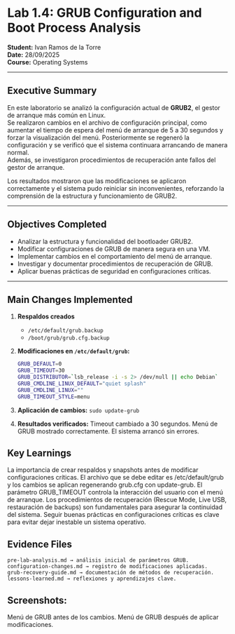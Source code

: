 # Lab 1.4: GRUB Configuration and Boot Process Analysis

**Student:** Ivan Ramos de la Torre  
**Date:** 28/09/2025  
**Course:** Operating Systems  

---

## Executive Summary
En este laboratorio se analizó la configuración actual de **GRUB2**, el gestor de arranque más común en Linux.  
Se realizaron cambios en el archivo de configuración principal, como aumentar el tiempo de espera del menú de arranque de 5 a 30 segundos y forzar la visualización del menú. Posteriormente se regeneró la configuración y se verificó que el sistema continuara arrancando de manera normal.  
Además, se investigaron procedimientos de recuperación ante fallos del gestor de arranque.  

Los resultados mostraron que las modificaciones se aplicaron correctamente y el sistema pudo reiniciar sin inconvenientes, reforzando la comprensión de la estructura y funcionamiento de GRUB2.  

---

## Objectives Completed
- Analizar la estructura y funcionalidad del bootloader GRUB2.  
- Modificar configuraciones de GRUB de manera segura en una VM.  
- Implementar cambios en el comportamiento del menú de arranque.  
- Investigar y documentar procedimientos de recuperación de GRUB.  
- Aplicar buenas prácticas de seguridad en configuraciones críticas.  

---

## Main Changes Implemented
1. **Respaldos creados**  
   - `/etc/default/grub.backup`  
   - `/boot/grub/grub.cfg.backup`  

2. **Modificaciones en `/etc/default/grub`:**
   ```bash
   GRUB_DEFAULT=0
   GRUB_TIMEOUT=30
   GRUB_DISTRIBUTOR=`lsb_release -i -s 2> /dev/null || echo Debian`
   GRUB_CMDLINE_LINUX_DEFAULT="quiet splash"
   GRUB_CMDLINE_LINUX=""
   GRUB_TIMEOUT_STYLE=menu

3. **Aplicación de cambios:**
```sudo update-grub ``` 

4. **Resultados verificados:**
Timeout cambiado a 30 segundos.
Menú de GRUB mostrado correctamente.
El sistema arrancó sin errores.

## Key Learnings

La importancia de crear respaldos y snapshots antes de modificar configuraciones críticas.
El archivo que se debe editar es /etc/default/grub y los cambios se aplican regenerando grub.cfg con update-grub.
El parámetro GRUB_TIMEOUT controla la interacción del usuario con el menú de arranque.
Los procedimientos de recuperación (Rescue Mode, Live USB, restauración de backups) son fundamentales para asegurar la continuidad del sistema.
Seguir buenas prácticas en configuraciones críticas es clave para evitar dejar inestable un sistema operativo.

## Evidence Files
```
pre-lab-analysis.md → análisis inicial de parámetros GRUB.
configuration-changes.md → registro de modificaciones aplicadas.
grub-recovery-guide.md → documentación de métodos de recuperación.
lessons-learned.md → reflexiones y aprendizajes clave.
```
## Screenshots:
Menú de GRUB antes de los cambios.
Menú de GRUB después de aplicar modificaciones.